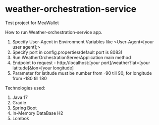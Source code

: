# weather-orchestration-service
Test project for MeaWallet

How to run Weather-orchestration-service app.
1. Specify User-Agent in Environment Variables like <User-Agent=[your user agent];>
2. Specify port in config.properties(default port is 8083)
3. Run WeatherOrchestrationServerApplication main method
4. Endpoint to request - http://localhost:[your port]/weather?lat=[your latitude]&lon=[your longitude]
5. Parameter for latitude must be number from -90 till 90, for longitude from -180 till 180

Technologies used:
1. Java 17
2. Gradle
3. Spring Boot
4. In-Memory DataBase H2
5. Lombok
